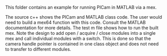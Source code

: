 This folder contains an example for running PICam in MATLAB via a mex.

The source c++ shows the PICam and MATLAB class code. The user would need to build a mex64 function with this code. Consult the MATLAB documentation for more details.
The test m file shows how to run the built mex. Note the design to add open / acquire / close modules into a single mex and call individual modules with a switch. This is done so that the camera handle pointer is contained in one class object and does not need to transfer to different modules.
